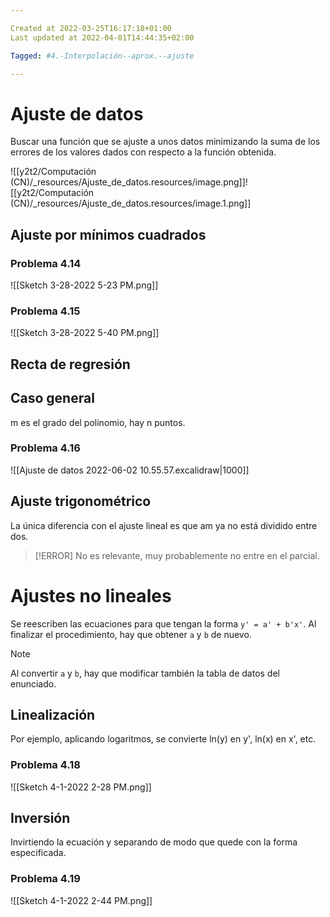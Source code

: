 ```yaml
---

Created at 2022-03-25T16:17:18+01:00
Last updated at 2022-04-01T14:44:35+02:00

Tagged: #4.-Interpolación--aprox.--ajuste

---
```


# Ajuste de datos
Buscar una función que se ajuste a unos datos minimizando la suma de los errores de los valores dados con respecto a la función obtenida.

![[y2t2/Computación (CN)/_resources/Ajuste_de_datos.resources/image.png]]![[y2t2/Computación (CN)/_resources/Ajuste_de_datos.resources/image.1.png]]

## Ajuste por mínimos cuadrados

### Problema 4.14
![[Sketch 3-28-2022 5-23 PM.png]]


### Problema 4.15
![[Sketch 3-28-2022 5-40 PM.png]]


## Recta de regresión


## Caso general
m es el grado del polinomio, hay n puntos.


### Problema 4.16
![[Ajuste de datos 2022-06-02 10.55.57.excalidraw|1000]]


## Ajuste trigonométrico
La única diferencia con el ajuste lineal es que am ya no está dividido entre dos.
> [!ERROR]
> No es relevante, muy probablemente no entre en el parcial.

# Ajustes no lineales
Se reescriben las ecuaciones para que tengan la forma `y' = a' + b'x'`.
Al finalizar el procedimiento, hay que obtener `a` y `b` de nuevo.
> [!NOTE]
Al convertir `a` y `b`, hay que modificar también la tabla de datos del enunciado.

## Linealización
Por ejemplo, aplicando logaritmos, se convierte ln(y) en y', ln(x) en x', etc.


### Problema 4.18
![[Sketch 4-1-2022 2-28 PM.png]]

## Inversión
Invirtiendo la ecuación y separando de modo que quede con la forma especificada.

### Problema 4.19
![[Sketch 4-1-2022 2-44 PM.png]]
